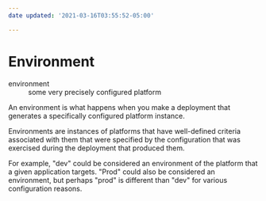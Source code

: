 ```yaml
---
date updated: '2021-03-16T03:55:52-05:00'

---
```


# Environment

<dl>
<dt>environment</dt>
<dd>some very precisely configured platform</dd>
</dl>

An environment is what happens when you make a deployment that generates a specifically configured platform instance.

Environments are instances of platforms that have well-defined criteria associated with them that were specified by the
configuration that was exercised during the deployment that produced them.

For example, "dev" could be considered an environment of the platform that a given application targets.  "Prod" could also be
considered an environment, but perhaps "prod" is different than "dev" for various configuration reasons.
